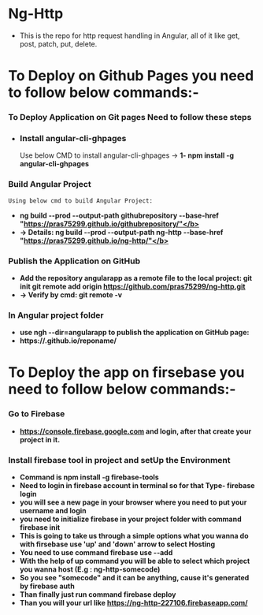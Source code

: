 # Ng-Http
- This is the repo for http request handling in Angular, all of it like get, post, patch, put, delete.

# To Deploy on Github Pages you need to follow below commands:- 

  ### To Deploy Application on Git pages Need to follow these steps
  - ### Install angular-cli-ghpages
    Use below CMD to install angular-cli-ghpages ->
    <b> 1- npm install -g angular-cli-ghpages </b>
  
  ### Build Angular Project
    Using below cmd to build Angular Project:

   - <b> ng build --prod --output-path githubrepository --base-href "https://pras75299.github.io/githubrepository/"</b> 
   - -> Details: <b> ng build --prod --output-path ng-http --base-href "https://pras75299.github.io/ng-http/"</b>  

  ### Publish the Application on GitHub
  - Add the repository angularapp as a remote file to the local project:
    git init
    git remote add origin https://github.com/pras75299/ng-http.git
  - -> Verify by cmd: <b>git remote -v</b>

   ### In Angular project folder
  - use <b> ngh --dir=angularapp</b> to publish the application on GitHub page:
  - https://.github.io/reponame/
    
    
# To Deploy the app on firsebase you need to follow below commands:-
 
   ### Go to Firebase
   - https://console.firebase.google.com
    and login, after that create your project in it.
      
   ### Install firebase tool in project and setUp the Environment
  - Command is <b>npm install -g firebase-tools</b>
  - Need to login in firebase account in terminal so for that Type- <b>firebase login</b>
  - you will see a new page in your browser where you need to put your username and login
  - you need to initialize firebase in your project folder with command <b>firebase init</b>
  - This is going to take us through a simple options what you wanna do with firsebase use 'up' and 'down' arrow to select Hosting
  - You need to use command <b>firebase use --add</b>
  - With the help of up command you will be able to select which project you wanna host (E.g : ng-http-somecode)
  - So you see "somecode" and it can be anything, cause it's generated by firebase auth
  - Than finally just run command <b>firebase deploy</b>
  - Than you will your url like <b>https://ng-http-227106.firebaseapp.com/</b>
      
      
      
      
      
      
      
      
      
  
